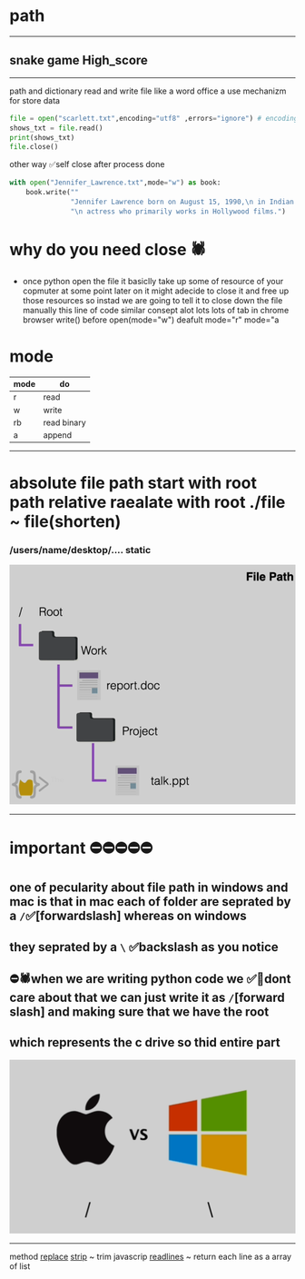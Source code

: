 # path

 ---
 
## snake game High_score

---



path and dictionary  read and write file like a word  office   a use mechanizm  for store  data

```python
file = open("scarlett.txt",encoding="utf8" ,errors="ignore") # encoding for else english lang   errors optional
shows_txt = file.read()
print(shows_txt)
file.close()

```

other way ✅self close  after process done 
```python
with open("Jennifer_Lawrence.txt",mode="w") as book:   
    book.write(""
               "Jennifer Lawrence born on August 15, 1990,\n in Indian Hills, Kentucky, United States, is an American film"
               "\n actress who primarily works in Hollywood films.")
 ```
 # why do you need close 🕷
+ once python open the file it basiclly take up some of resource of your copmuter at some point later on it might adecide to close it
and free up those resources so instad  we are going to tell it to close down  the file manually this line of code
similar consept  alot lots lots of tab in chrome browser 
write()  before open(mode="w")  deafult mode="r"   mode="a
 # mode   
 
 |mode|do|
 |----|---|
 |r|read|
 |w|write|
 |rb|read binary|
 |a|append|
 
 ----
 
 # absolute file path  start with  root     path relative raealate with root ./file ~ file(shorten)
 ### /users/name/desktop/....  static                       
 ![path](https://raw.githubusercontent.com/wer340/python-angelayu/main/day-24/images/path.png)
 
 ----
 
 # important ⛔⛔⛔⛔⛔
 ## one of pecularity about file path in windows  and mac  is that in mac each of folder are seprated by a `/`✅[forwardslash] whereas on windows
## they seprated by a `\` ✅backslash  as you notice
## ⛔🕷when we are writing python code we ✅💎dont care about that   we can just write it as `/`[forward slash] and making sure that we have the root
## which represents the c drive so thid entire part 
 ![win](https://raw.githubusercontent.com/wer340/python-angelayu/main/day-24/images/pathwinmac.png)

----
method 
[replace](https://www.w3schools.com/python/ref_string_replace.asp) 
[strip](https://www.w3schools.com/python/ref_string_strip.asp)  ~ trim javascrip 
[readlines](https://www.w3schools.com/python/ref_file_readlines.asp) ~ return each line  as a array of list
